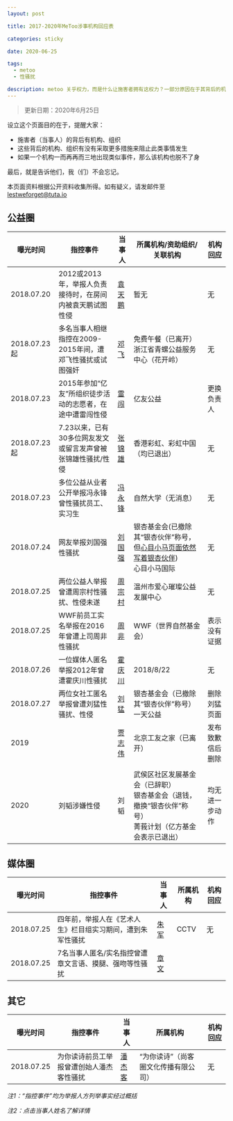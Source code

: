 ```yaml
---
layout: post

title: 2017-2020年MeToo涉事机构回应表

categories: sticky

date: 2020-06-25

tags:
  - metoo
  - 性骚扰

description: metoo 关乎权力，而是什么让施害者拥有这权力？一部分原因在于其背后的机构。那么，这些当事人所处的机构，在 metoo 事件曝光之后，他们做了什么？
---
```


> 更新日期：2020年6月25日

设立这个页面目的在于，提醒大家：

- 施害者（当事人）的背后有机构、组织
- 这些背后的机构、组织有没有采取更多措施来阻止此类事情发生
- 如果一个机构一而再再而三地出现类似事件，那么该机构也脱不了身

最后，就是告诉他们，我（们）不会忘记。

本页面资料根据公开资料收集所得。如有疑义，请发邮件至 lestweforget@tuta.io

## 公益圈

| 曝光时间     | 指控事件                                                    | 当事人                                               | 所属机构/资助组织/关联机构                                   | 机构回应         |
| ------------ | ----------------------------------------------------------- | ---------------------------------------------------- | ------------------------------------------------------------ | ---------------- |
| 2018.07.20   | 2012或2013年，举报人负责接待时，在房间内被袁天鹏试图性侵    | [袁天鹏](https://ngometoo.github.io/YuanTianpeng/)   | 暂无                                                         | 无               |
| 2018.07.23起 | 多名当事人相继指控在2009-2015年间，遭邓飞性骚扰或试图强奸   | [邓飞](https://ngometoo.github.io/Deng-Fei/)         | 免费午餐（已离开）<br />浙江省青螺公益服务中心（花开岭）     | 无               |
| 2018.07.23   | 2015年参加“亿友”所组织徒步活动的志愿者，在途中遭雷闯性侵    | [雷闯](https://ngometoo.github.io/Lei-Chuang/)       | 亿友公益                                                     | 更换负责人       |
| 2018.07.23起 | 7.23以来，已有30多位网友发文或留言发声曾被张锦雄性骚扰/性侵 | [张锦雄](https://ngometoo.github.io/Zhang-Jinxiong/) | 香港彩虹、彩虹中国（均已退出）                               | 无               |
| 2018.07.23   | 多位公益从业者公开举报冯永锋曾性骚扰员工、实习生            | [冯永锋](https://ngometoo.github.io/Feng-Yongfeng/)  | 自然大学（无消息）                                           | 无               |
| 2018.07.24   | 网友举报刘国强性骚扰                                        | [刘国强](https://ngometoo.github.io/Liu-Guoqiang/)   | 银杏基金会(已撤除其“银杏伙伴”称号，但[心目小马页面依然写着银杏伙伴](http://web.archive.org/web/20191222172710/http://www.xinmu.com/about.html))<br />心目小马国际 | 无               |
| 2018.07.25   | 两位公益人举报曾遭周宗村性骚扰、性侵未遂                    | [周宗村](https://ngometoo.github.io/Zhou-Zongcun/)   | 温州市爱心璀璨公益发展中心                                   | 无               |
| 2018.07.25   | WWF前员工实名举报在2016年曾遭上司周非性骚扰                 | [周非](https://ngometoo.github.io/Zhou-Fei/)         | WWF（世界自然基金会）                                        | 表示没有证据     |
| 2018.07.26   | 一位媒体人匿名举报2012年曾遭霍庆川性骚扰                    | [霍庆川](https://ngometoo.github.io/Huo-Qingchuan/)  | 2018/8/22                                                    | 无               |
| 2018.07.27   | 两位女社工匿名举报曾遭刘猛性骚扰、性侵                      | [刘猛](https://ngometoo.github.io/Liu-Meng/)         | 银杏基金会（已撤除其“银杏伙伴”称号）<br />一天公益           | 删除刘猛页面     |
| 2019         |                                                             | [贾志伟](http://archive.is/wip/rdNjk)                | 北京工友之家（已离开）                                       | 发布致歉信后删除 |
|              |                                                             |                                                      |                                                              |                  |
| 2020         | 刘韬涉嫌性侵                                                | 刘韬                                                 | 武侯区社区发展基金会（已辞职）<br />银杏基金会（退钱，撤换“银杏伙伴”称号）<br />菁莪计划（亿方基金会表示已退出） | 均无进一步动作   |

## 媒体圈

| 曝光时间   | 指控事件                                                   | 当事人                                        | 所属机构 | 机构回应 |
| ---------- | ---------------------------------------------------------- | --------------------------------------------- | -------- | -------- |
| 2018.07.25 | 四年前，举报人在《艺术人生》栏目组实习期间，遭到朱军性骚扰 | [朱军](https://ngometoo.github.io/Zhu-Jun/)   | CCTV     | 无       |
| 2018.07.25 | 7名当事人匿名/实名指控曾遭章文言语、摸腿、强吻等性骚扰     | [章文](https://ngometoo.github.io/Zhang-Wen/) |          |          |

## 其它

| 曝光时间   | 指控事件                                 | 当事人                                          | 所属机构                             | 机构回应 |
| ---------- | ---------------------------------------- | ----------------------------------------------- | ------------------------------------ | -------- |
| 2018.07.25 | 为你读诗前员工举报曾遭创始人潘杰客性骚扰 | [潘杰客](https://ngometoo.github.io/Pan-Jieke/) | “为你读诗”（尚客圈文化传播有限公司） | 无       |

*注1：“指控事件”均为举报人方列举事实经过概括*

*注2：点击当事人姓名了解详情*
